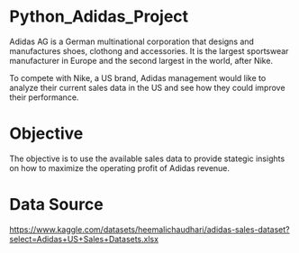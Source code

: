 # Python_Adidas_Project
Adidas AG is a German multinational corporation that designs and manufactures shoes, clothong and accessories. It is the largest sportswear manufacturer in Europe and the second largest in the world, after Nike. 

To compete with Nike, a US brand, Adidas management would like to analyze their current sales data in the US and see how they could improve their performance.

# Objective
The objective is to use the available sales data to provide stategic insights on how to maximize the operating profit of Adidas revenue.

# Data Source
https://www.kaggle.com/datasets/heemalichaudhari/adidas-sales-dataset?select=Adidas+US+Sales+Datasets.xlsx

